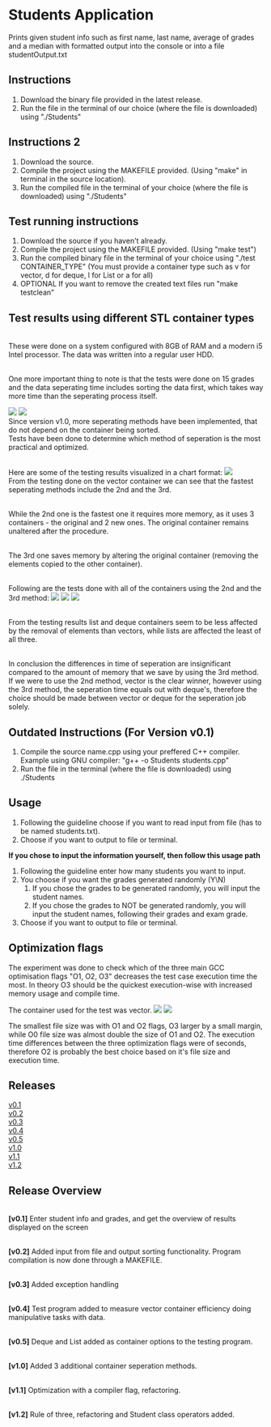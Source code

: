 # Students Application 
Prints given student info such as first name, last name, average of grades and a median with formatted output into the console or into a file studentOutput.txt

## Instructions

1. Download the binary file provided in the latest release.
2. Run the file in the terminal of our choice  (where the file is downloaded) using "./Students"

## Instructions 2

1. Download the source.
2. Compile the project using the MAKEFILE provided. (Using "make" in terminal in the source location).
3. Run the compiled file in the terminal of your choice (where the file is downloaded) using "./Students"

## Test running instructions

1. Download the source if you haven't already.
2. Compile the project using the MAKEFILE provided. (Using "make test")
3. Run the compiled binary file in the terminal of your choice using "./test CONTAINER_TYPE" (You must provide a container type such as v for vector, d for deque, l for List or a for all)
4. OPTIONAL If you want to remove the created text files run "make testclean"

## Test results using different STL container types
<br />These were done on a system configured with 8GB of RAM and a modern i5 Intel processor. The data was written into a regular user HDD.

<br />One more important thing to note is that the tests were done on 15 grades and the data seperating time includes sorting the data first, which takes way more time than the seperating process itself.

![](https://i.imgur.com/eF1GYM6.png)
![](https://i.imgur.com/t3gXbmE.png)
<br />Since version v1.0, more seperating methods have been implemented, that do not depend on the container being sorted.
<br />Tests have been done to determine which method of seperation is the most practical and optimized.

<br />Here are some of the testing results visualized in a chart format:
![](https://i.imgur.com/Zx5fQJI.png)
<br />From the testing done on the vector container we can see that the fastest seperating methods include the 2nd and the 3rd.

<br />While the 2nd one is the fastest one it requires more memory, as it uses 3 containers - the original and 2 new ones. The original container remains unaltered after the procedure.

<br />The 3rd one saves memory by altering the original container (removing the elements copied to the other container).

<br />Following are the tests done with all of the containers using the 2nd and the 3rd method:
![](https://i.imgur.com/sY2JRvV.png)
![](https://i.imgur.com/cB5JC5w.png)
![](https://i.imgur.com/v34FGhs.png)

<br />From the testing results list and deque containers seem to be less affected by the removal of elements than vectors, while lists are affected the least of all three.

<br />In conclusion the differences in time of seperation are insignificant compared to the amount of memory that we save by using the 3rd method. If we were to use the 2nd method, vector is the clear winner, however using the 3rd method, the seperation time equals out with deque's, therefore the choice should be made between vector or deque for the seperation job solely.

## Outdated Instructions (For Version v0.1)

1. Compile the source name.cpp using your preffered C++ compiler. Example using GNU compiler: "g++ -o Students students.cpp"
2. Run the file in the terminal (where the file is downloaded) using ./Students
  
## Usage
1. Following the guideline choose if you want to read input from file (has to be named students.txt).
2. Choose if you want to output to file or terminal.

<b>If you chose to input the information yourself, then follow this usage path</b>
1. Following the guideline enter how many students you want to input.
2. You choose if you want the grades generated randomly (Y\N)
    1. If you chose the grades to be generated randomly, you will input the student names.
    2. If you chose the grades to NOT be generated randomly, you will input the student names, following their grades and exam grade.
3. Choose if you want to output to file or terminal.

## Optimization flags
The experiment was done to check which of the three main GCC optimisation flags "O1, O2, O3" decreases the test case execution time the most. In theory O3 should be the quickest execution-wise with increased memory usage and compile time.

The container used for the test was vector.
![](https://i.imgur.com/JDUOsV7.png)
![](https://i.imgur.com/fVumnoU.png)

The smallest file size was with O1 and O2 flags, O3 larger by a small margin, while O0 file size was almost double the size of O1 and O2. The execution time differences between the three optimization flags were of seconds, therefore O2 is probably the best choice based on it's file size and execution time.


## Releases
 [v0.1](https://github.com/NeonRice/students/releases/tag/v0.1) 
 <br />[v0.2](https://github.com/NeonRice/students/releases/tag/v0.2)
 <br />[v0.3](https://github.com/NeonRice/students/releases/tag/v0.3)
 <br />[v0.4](https://github.com/NeonRice/students/releases/tag/v0.4)
 <br />[v0.5](https://github.com/NeonRice/students/releases/tag/v0.5)
 <br />[v1.0](https://github.com/NeonRice/students/releases/tag/v1.0)
 <br />[v1.1](https://github.com/NeonRice/students/releases/tag/v1.1)
 <br />[v1.2](https://github.com/NeonRice/students/releases/tag/v1.2)

 ## Release Overview
 <br />**[v0.1]** Enter student info and grades, and get the overview of results displayed on the screen
 
 <br />**[v0.2]** Added input from file and output sorting functionality. Program compilation is now done through a MAKEFILE.
 
 <br />**[v0.3]** Added exception handling
 
 <br />**[v0.4]** Test program added to measure vector container efficiency doing manipulative tasks with data.
 
 <br />**[v0.5]** Deque and List added as container options to the testing program.
 
 <br />**[v1.0]** Added 3 additional container seperation methods.

 <br />**[v1.1]** Optimization with a compiler flag, refactoring.

 <br />**[v1.2]** Rule of three, refactoring and Student class operators added.
  
